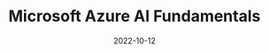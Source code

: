 ---
title: "Microsoft Azure AI Fundamentals"
date: 2022-10-12
issuer: "Microsoft"
certificate_id: "AI-900"
link: "https://www.credly.com/badges/5994cc8e-f1e8-46e2-9190-05f82ceff786/linked_in_profile"
image: "/images/certificates/images/AI900.jpg"
layout: certificates
---